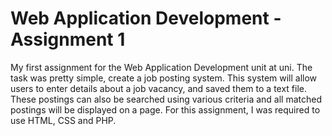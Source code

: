 # Web Application Development - Assignment 1
My first assignment for the Web Application Development unit at uni. The task was pretty simple, create a job posting system. This system will allow users to enter details about a job vacancy, and saved them to a text file. These postings can also be searched using various criteria and all matched postings will be displayed on a page. For this assignment, I was required to use HTML, CSS and PHP. 
